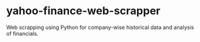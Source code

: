 # yahoo-finance-web-scrapper
Web scrapping using Python for company-wise historical data and analysis of financials.
